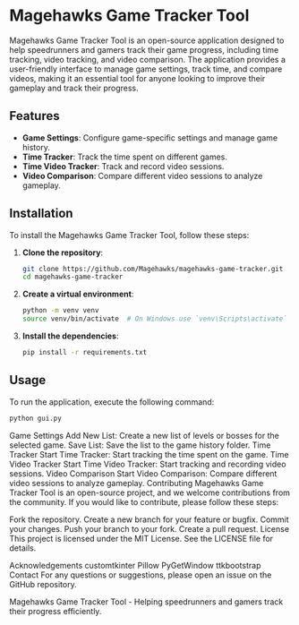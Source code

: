 # Magehawks Game Tracker Tool

Magehawks Game Tracker Tool is an open-source application designed to help speedrunners and gamers track their game progress, including time tracking, video tracking, and video comparison. The application provides a user-friendly interface to manage game settings, track time, and compare videos, making it an essential tool for anyone looking to improve their gameplay and track their progress.

## Features

- **Game Settings**: Configure game-specific settings and manage game history.
- **Time Tracker**: Track the time spent on different games.
- **Time Video Tracker**: Track and record video sessions.
- **Video Comparison**: Compare different video sessions to analyze gameplay.

## Installation

To install the Magehawks Game Tracker Tool, follow these steps:

1. **Clone the repository**:
    ```sh
    git clone https://github.com/Magehawks/magehawks-game-tracker.git
    cd magehawks-game-tracker
    ```

2. **Create a virtual environment**:
    ```sh
    python -m venv venv
    source venv/bin/activate  # On Windows use `venv\Scripts\activate`
    ```

3. **Install the dependencies**:
    ```sh
    pip install -r requirements.txt
    ```

## Usage

To run the application, execute the following command:

```sh 
python gui.py
```

Game Settings
Add New List: Create a new list of levels or bosses for the selected game.
Save List: Save the list to the game history folder.
Time Tracker
Start Time Tracker: Start tracking the time spent on the game.
Time Video Tracker
Start Time Video Tracker: Start tracking and recording video sessions.
Video Comparison
Start Video Comparison: Compare different video sessions to analyze gameplay.
Contributing
Magehawks Game Tracker Tool is an open-source project, and we welcome contributions from the community. If you would like to contribute, please follow these steps:

Fork the repository.
Create a new branch for your feature or bugfix.
Commit your changes.
Push your branch to your fork.
Create a pull request.
License
This project is licensed under the MIT License. See the LICENSE file for details.

Acknowledgements
customtkinter
Pillow
PyGetWindow
ttkbootstrap
Contact
For any questions or suggestions, please open an issue on the GitHub repository.

Magehawks Game Tracker Tool - Helping speedrunners and gamers track their progress efficiently.